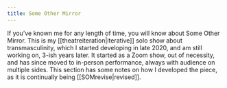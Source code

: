 ```yaml
---
title: Some Other Mirror
---
```

If you’ve known me for any length of time, you will know about Some Other Mirror. This is my [[theatreiteration|iterative]] solo show about transmasculinity, which I started developing in late 2020, and am still working on, 3-ish years later. It started as a Zoom show, out of necessity, and has since moved to in-person performance, always with audience on multiple sides. This section has some notes on how I developed the piece, as it is continually being [[SOMrevise|revised]].
